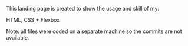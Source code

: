 This landing page is created to show the usage and skill of my:

HTML,
CSS + Flexbox

Note: all files were coded on a separate machine so the commits are not available.
